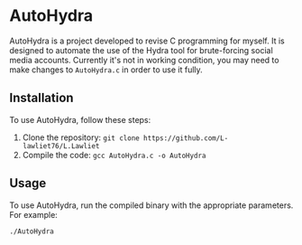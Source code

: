 
# AutoHydra

AutoHydra is a project developed to revise C programming for myself. It is designed to automate the use of the Hydra tool for brute-forcing social media accounts.
Currently it's not in working condition, you may need to make changes to `AutoHydra.c` in order to use it fully.

## Installation

To use AutoHydra, follow these steps:

1. Clone the repository: `git clone https://github.com/L-lawliet76/L.Lawliet`
2. Compile the code: `gcc AutoHydra.c -o AutoHydra`

## Usage

To use AutoHydra, run the compiled binary with the appropriate parameters. For example:

```bash
./AutoHydra
